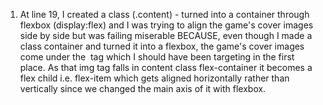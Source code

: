 1. At line 19, I created a class (.content) - turned into a container through flexbox (display:flex) and I was trying to align the game's cover images side by side but was failing miserable BECAUSE, even though I made a class container and turned it into a flexbox, the game's cover images come under the <img> tag which I should have been targeting in the first place. As that img tag falls in content class flex-container it becomes a flex child i.e. flex-item which gets aligned horizontally rather than vertically since we changed the main axis of it with flexbox.



